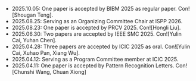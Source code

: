 - 2025.10.05: One paper is accepted by BIBM 2025 as regular paper. Con![Shougan Teng].
- 2025.08.25: Serving as an Organizing Committee Chair at ISPP 2026.
- 2025.08.23: One paper is accepted by PRCV 2025. Con![Hongli Liu].
- 2025.06.30: Two papers are accepted by IEEE SMC 2025. Con![Yulin Cai, Yuhan Chen].
- 2025.04.28: Three papers are accepted by ICIC 2025 as oral. Con![Yulin Cai, Xuhao Pan, Xiang Wu].
- 2025.04.12: Serving as a Program Committee member at ICIC 2025.
- 2025.04.11: One paper is accepted by Pattern Recognition Letters. Con![Chunshi Wang, Chuan Xiong]
